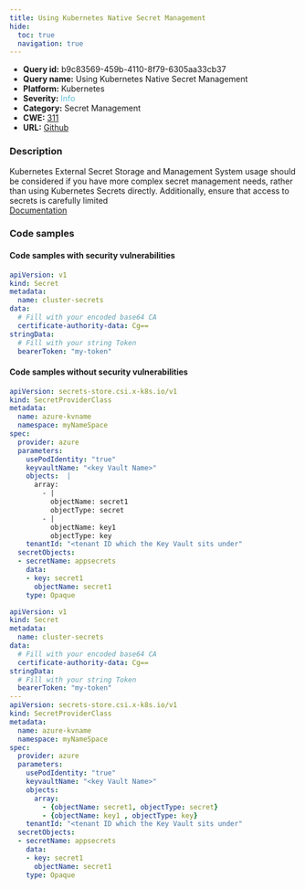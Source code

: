 ```yaml
---
title: Using Kubernetes Native Secret Management
hide:
  toc: true
  navigation: true
---
```


<style>
  .highlight .hll {
    background-color: #ff171742;
  }
  .md-content {
    max-width: 1100px;
    margin: 0 auto;
  }
</style>

-   **Query id:** b9c83569-459b-4110-8f79-6305aa33cb37
-   **Query name:** Using Kubernetes Native Secret Management
-   **Platform:** Kubernetes
-   **Severity:** <span style="color:#5bc0de">Info</span>
-   **Category:** Secret Management
-   **CWE:** <a href="https://cwe.mitre.org/data/definitions/311.html" onclick="newWindowOpenerSafe(event, 'https://cwe.mitre.org/data/definitions/311.html')">311</a>
-   **URL:** [Github](https://github.com/Checkmarx/kics/tree/master/assets/queries/k8s/using_kubernetes_native_secret_management)

### Description
Kubernetes External Secret Storage and Management System usage should be considered if you have more complex secret management needs, rather than using Kubernetes Secrets directly. Additionally, ensure that access to secrets is carefully limited<br>
[Documentation](https://kubernetes.io/docs/concepts/configuration/secret/)

### Code samples
#### Code samples with security vulnerabilities
```yaml title="Positive test num. 1 - yaml file" hl_lines="4"
apiVersion: v1
kind: Secret
metadata:
  name: cluster-secrets
data:
  # Fill with your encoded base64 CA
  certificate-authority-data: Cg==
stringData:
  # Fill with your string Token
  bearerToken: "my-token"

```


#### Code samples without security vulnerabilities
```yaml title="Negative test num. 1 - yaml file"
apiVersion: secrets-store.csi.x-k8s.io/v1
kind: SecretProviderClass
metadata:
  name: azure-kvname
  namespace: myNameSpace
spec:
  provider: azure
  parameters:
    usePodIdentity: "true"              
    keyvaultName: "<key Vault Name>"               
    objects:  |
      array:
        - |
          objectName: secret1          
          objectType: secret                                      
        - |
          objectName: key1               
          objectType: key
    tenantId: "<tenant ID which the Key Vault sits under"            
  secretObjects:                             
  - secretName: appsecrets   
    data:
    - key: secret1                          
      objectName: secret1                                        
    type: Opaque  

```
```yaml title="Negative test num. 2 - yaml file"
apiVersion: v1
kind: Secret
metadata:
  name: cluster-secrets
data:
  # Fill with your encoded base64 CA
  certificate-authority-data: Cg==
stringData:
  # Fill with your string Token
  bearerToken: "my-token"
---
apiVersion: secrets-store.csi.x-k8s.io/v1
kind: SecretProviderClass
metadata:
  name: azure-kvname
  namespace: myNameSpace
spec:
  provider: azure
  parameters:
    usePodIdentity: "true"              
    keyvaultName: "<key Vault Name>"               
    objects:  
      array:
        - {objectName: secret1, objectType: secret}
        - {objectName: key1 , objectType: key}                                      
    tenantId: "<tenant ID which the Key Vault sits under"            
  secretObjects:                             
  - secretName: appsecrets   
    data:
    - key: secret1                          
      objectName: secret1                                        
    type: Opaque  

```
